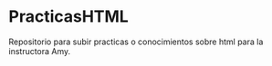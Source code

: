 # PracticasHTML
Repositorio para subir practicas o conocimientos sobre html para la instructora Amy.
